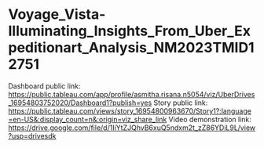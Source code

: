 # Voyage_Vista-Illuminating_Insights_From_Uber_Expeditionart_Analysis_NM2023TMID12751
Dashboard public link: https://public.tableau.com/app/profile/asmitha.risana.n5054/viz/UberDrives_16954803752020/Dashboard1?publish=yes
Story public link: https://public.tableau.com/views/story_16954800963670/Story1?:language=en-US&:display_count=n&:origin=viz_share_link
Video demonstration link: https://drive.google.com/file/d/1IiYtZJQhvB6xuQ5ndxm2t_zZ86YDiL9L/view?usp=drivesdk
